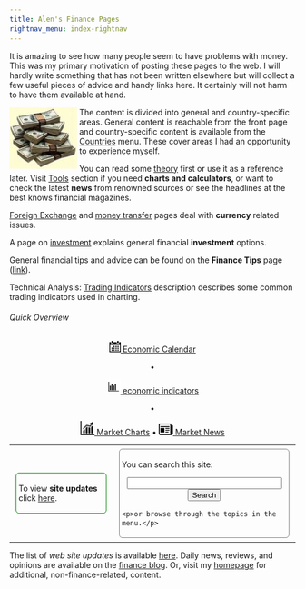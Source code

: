 ```yaml
---
title: Alen's Finance Pages
rightnav_menu: index-rightnav
---
```


It is amazing to see how many people seem to have problems with money. This was my primary motivation of posting these pages to the web. I will hardly write something that has not been written elsewhere but will collect a few useful pieces of advice and handy links here. It certainly will not harm to have them available at hand.

<div style="float:left;padding-right:4px">
	<img src="images/moneypile.jpg" alt="notes" class="image" />
</div>

The content is divided into general and country-specific areas. General content is reachable from the front page and country-specific content is available from the [Countries](countries.html) menu. These cover areas I had an opportunity to experience myself.

You can read some [theory](theory.html) first or use it as a reference later. Visit [Tools](tools.html) section if you need **charts and calculators**, or want to check the latest **news** from renowned sources or see the headlines at the best knows financial magazines.

<a href="forex.html">Foreign Exchange</a> and <a href="money_transfer.html">money transfer</a> pages deal with <strong>currency</strong> related issues. 

A page on <a href="investment.html">investment</a> explains general financial <strong>investment</strong> options.

General financial tips and advice can be found on the **Finance Tips** page ([link](investment_tips.html)).

Technical Analysis: [Trading Indicators](trading_indicators.html) description describes some common trading indicators used in charting.

###### Quick Overview

<div style="margin: 0 auto; text-align:center">

<a href="economic_calendar.html"><img src="images/simple18.png" width="20px"> Economic Calendar</a> 

&bullet;

<a href="economic_indicators.html"><img src="images/chart15.png" width="25px"> economic indicators</a>

&bullet;

<a href="global_market_charts.html"><img src="images/ascendant6.png" width="25px"> Market Charts</a>
&bullet;
<a href="http://alensfinance.blogspot.com/2014/08/market-news-sources.html"><img src="images/news3.png" width="25px"> Market News</a>
</div>

<table width="100%">
	<tr>
		<td>
<div style="width:150px;padding:4px;margin:4px;border:thin green ridge; border-radius: 6px;">
	<p>To view <strong>site updates</strong> click
	<a href="http://alenssiteupdates.blogspot.com/search/label/finance">here</a>.</p>
</div>
</td>
<td>
<div id="search" style="margin:4px;border:thin gray ridge;padding:4px; border-radius: 6px;">
	<p>You can search this site:</p>
	<form action="http://www.google.com/cse" id="cse-search-box">
	  <div style="text-align:center">
	    <input type="hidden" name="cx" value="003783303775684249846:1nr4itzq0ik" />
	    <input type="hidden" name="ie" value="UTF-8" />
	    <input type="text" name="q" size="31" />
	    <input type="submit" name="sa" value="Search" />
	  </div>
	</form>
	<script type="text/javascript" src="http://www.google.com/coop/cse/brand?form=cse-search-box&lang=en"></script>
	
	<p>or browse through the topics in the menu.</p>
</div>
		</td>
	</tr>
</table>

The list of _web site updates_ is available [here](http://alenssiteupdates.blogspot.com/). Daily news, reviews, and opinions are available on the <a href="http://alensfinance.blogspot.com/">finance blog</a>. Or, visit my [homepage](http://home.alensiljak.tk) for additional, non-finance-related, content.
